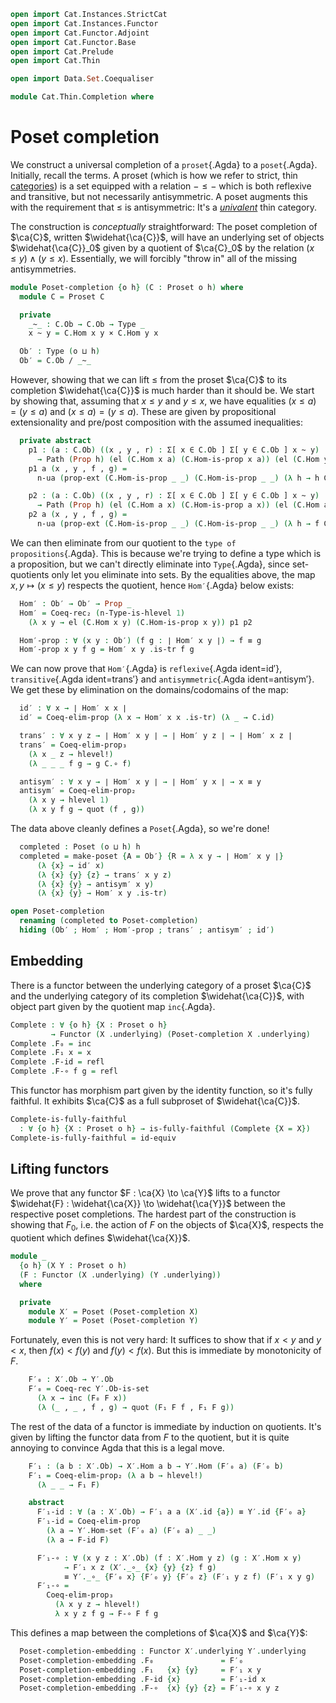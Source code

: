 ```agda
open import Cat.Instances.StrictCat
open import Cat.Instances.Functor
open import Cat.Functor.Adjoint
open import Cat.Functor.Base
open import Cat.Prelude
open import Cat.Thin

open import Data.Set.Coequaliser

module Cat.Thin.Completion where
```

<!--
```agda
open Functor
open Proset using (underlying)
open Poset using (underlying)
```
-->

# Poset completion

We construct a universal completion of a `proset`{.Agda} to a
`poset`{.Agda}. Initially, recall the terms. A proset (which is how we
refer to strict, thin [categories]) is a set equipped with a relation $-
\le -$ which is both reflexive and transitive, but not necessarily
antisymmetric. A poset augments this with the requirement that $\le$ is
antisymmetric: It's a [_univalent_] thin category.

[categories]: Cat.Base.html
[_univalent_]: Cat.Univalent.html

The construction is _conceptually_ straightforward: The poset completion
of $\ca{C}$, written $\widehat{\ca{C}}$, will have an underlying set of
objects $\widehat{\ca{C}}_0$ given by a quotient of $\ca{C}_0$ by the
relation $(x \le y) \land (y \le x)$. Essentially, we will forcibly
"throw in" all of the missing antisymmetries.

[quotient]: Data.Set.Coequaliser.html#quotients

```agda
module Poset-completion {o h} (C : Proset o h) where
  module C = Proset C

  private
    _~_ : C.Ob → C.Ob → Type _
    x ~ y = C.Hom x y × C.Hom y x

  Ob′ : Type (o ⊔ h)
  Ob′ = C.Ob / _~_
```

However, showing that we can lift $\le$ from the proset $\ca{C}$ to its
completion $\widehat{\ca{C}}$ is much harder than it should be. We start
by showing that, assuming that $x \le y$ and $y \le x$, we have
equalities $(x \le a) = (y \le a)$ and $(x \le a) = (y \le a)$. These
are given by propositional extensionality and pre/post composition with
the assumed inequalities:

```agda
  private abstract
    p1 : (a : C.Ob) ((x , y , r) : Σ[ x ∈ C.Ob ] Σ[ y ∈ C.Ob ] x ~ y)
      → Path (Prop h) (el (C.Hom x a) (C.Hom-is-prop x a)) (el (C.Hom y a) (C.Hom-is-prop y a))
    p1 a (x , y , f , g) =
      n-ua (prop-ext (C.Hom-is-prop _ _) (C.Hom-is-prop _ _) (λ h → h C.∘ g) (λ h → h C.∘ f))

    p2 : (a : C.Ob) ((x , y , r) : Σ[ x ∈ C.Ob ] Σ[ y ∈ C.Ob ] x ~ y)
      → Path (Prop h) (el (C.Hom a x) (C.Hom-is-prop a x)) (el (C.Hom a y) (C.Hom-is-prop a y))
    p2 a (x , y , f , g) =
      n-ua (prop-ext (C.Hom-is-prop _ _) (C.Hom-is-prop _ _) (λ h → f C.∘ h) (λ h → g C.∘ h))
```

We can then eliminate from our quotient to the `type of
propositions`{.Agda}. This is because we're trying to define a type
which is a proposition, but we can't directly eliminate into
`Type`{.Agda}, since set-quotients only let you eliminate into sets. By
the equalities above, the map $x, y \mapsto (x \le y)$ respects the
quotient, hence `Hom′`{.Agda} below exists:

```agda
  Hom′ : Ob′ → Ob′ → Prop _
  Hom′ = Coeq-rec₂ (n-Type-is-hlevel 1)
    (λ x y → el (C.Hom x y) (C.Hom-is-prop x y)) p1 p2

  Hom′-prop : ∀ (x y : Ob′) (f g : ∣ Hom′ x y ∣) → f ≡ g
  Hom′-prop x y f g = Hom′ x y .is-tr f g
```

We can now prove that `Hom′`{.Agda} is `reflexive`{.Agda ident=id′},
`transitive`{.Agda ident=trans′} and `antisymmetric`{.Agda
ident=antisym′}. We get these by elimination on the domains/codomains of
the map:

```agda
  id′ : ∀ x → ∣ Hom′ x x ∣
  id′ = Coeq-elim-prop (λ x → Hom′ x x .is-tr) (λ _ → C.id)

  trans′ : ∀ x y z → ∣ Hom′ x y ∣ → ∣ Hom′ y z ∣ → ∣ Hom′ x z ∣
  trans′ = Coeq-elim-prop₃
    (λ x _ z → hlevel!)
    (λ _ _ _ f g → g C.∘ f)

  antisym′ : ∀ x y → ∣ Hom′ x y ∣ → ∣ Hom′ y x ∣ → x ≡ y
  antisym′ = Coeq-elim-prop₂
    (λ x y → hlevel 1)
    (λ x y f g → quot (f , g))
```

The data above cleanly defines a `Poset`{.Agda}, so we're done!

```agda
  completed : Poset (o ⊔ h) h
  completed = make-poset {A = Ob′} {R = λ x y → ∣ Hom′ x y ∣}
      (λ {x} → id′ x)
      (λ {x} {y} {z} → trans′ x y z)
      (λ {x} {y} → antisym′ x y)
      (λ {x} {y} → Hom′ x y .is-tr)

open Poset-completion
  renaming (completed to Poset-completion)
  hiding (Ob′ ; Hom′ ; Hom′-prop ; trans′ ; antisym′ ; id′)
```

## Embedding

There is a functor between the underlying category of a proset $\ca{C}$
and the underlying category of its completion $\widehat{\ca{C}}$, with
object part given by the quotient map `inc`{.Agda}.

```agda
Complete : ∀ {o h} {X : Proset o h}
         → Functor (X .underlying) (Poset-completion X .underlying)
Complete .F₀ = inc
Complete .F₁ x = x
Complete .F-id = refl
Complete .F-∘ f g = refl
```

This functor has morphism part given by the identity function, so it's
fully faithful. It exhibits $\ca{C}$ as a full subproset of
$\widehat{\ca{C}}$.

```agda
Complete-is-fully-faithful
  : ∀ {o h} {X : Proset o h} → is-fully-faithful (Complete {X = X})
Complete-is-fully-faithful = id-equiv
```

## Lifting functors

We prove that any functor $F : \ca{X} \to \ca{Y}$ lifts to a functor
$\widehat{F} : \widehat{\ca{X}} \to \widehat{\ca{Y}}$ between the
respective poset completions. The hardest part of the construction is
showing that $F_0$, i.e. the action of $F$ on the objects of $\ca{X}$,
respects the quotient which defines $\widehat{\ca{X}}$.

```agda
module _
  {o h} (X Y : Proset o h)
  (F : Functor (X .underlying) (Y .underlying))
  where

  private
    module X′ = Poset (Poset-completion X)
    module Y′ = Poset (Poset-completion Y)
```

Fortunately, even this is not very hard: It suffices to show that if $x
< y$ and $y < x$, then $f(x) < f(y)$ and $f(y) < f(x)$. But this is
immediate by monotonicity of $F$.

```agda
    F′₀ : X′.Ob → Y′.Ob
    F′₀ = Coeq-rec Y′.Ob-is-set
      (λ x → inc (F₀ F x))
      (λ (_ , _ , f , g) → quot (F₁ F f , F₁ F g))
```

The rest of the data of a functor is immediate by induction on
quotients. It's given by lifting the functor data from $F$ to the
quotient, but it is quite annoying to convince Agda that this is a legal
move.

```agda
    F′₁ : (a b : X′.Ob) → X′.Hom a b → Y′.Hom (F′₀ a) (F′₀ b)
    F′₁ = Coeq-elim-prop₂ (λ a b → hlevel!)
      (λ _ _ → F₁ F)

    abstract
      F′₁-id : ∀ (a : X′.Ob) → F′₁ a a (X′.id {a}) ≡ Y′.id {F′₀ a}
      F′₁-id = Coeq-elim-prop
        (λ a → Y′.Hom-set (F′₀ a) (F′₀ a) _ _)
        (λ a → F-id F)

      F′₁-∘ : ∀ (x y z : X′.Ob) (f : X′.Hom y z) (g : X′.Hom x y)
            → F′₁ x z (X′._∘_ {x} {y} {z} f g)
            ≡ Y′._∘_ {F′₀ x} {F′₀ y} {F′₀ z} (F′₁ y z f) (F′₁ x y g)
      F′₁-∘ =
        Coeq-elim-prop₃
          (λ x y z → hlevel!)
          λ x y z f g → F-∘ F f g
```

This defines a map between the completions of $\ca{X}$ and $\ca{Y}$:

```agda
  Poset-completion-embedding : Functor X′.underlying Y′.underlying
  Poset-completion-embedding .F₀               = F′₀
  Poset-completion-embedding .F₁   {x} {y}     = F′₁ x y
  Poset-completion-embedding .F-id {x}         = F′₁-id x
  Poset-completion-embedding .F-∘  {x} {y} {z} = F′₁-∘ x y z
```
